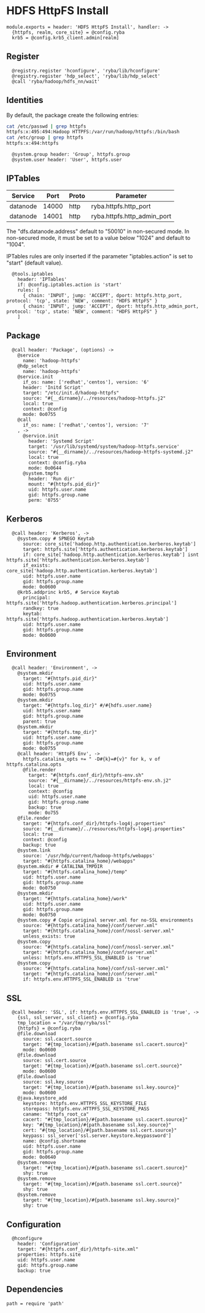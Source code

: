 
# HDFS HttpFS Install

    module.exports = header: 'HDFS HttpFS Install', handler: ->
      {httpfs, realm, core_site} = @config.ryba
      krb5 = @config.krb5_client.admin[realm]

## Register

      @registry.register 'hconfigure', 'ryba/lib/hconfigure'
      @registry.register 'hdp_select', 'ryba/lib/hdp_select'
      @call 'ryba/hadoop/hdfs_nn/wait'

## Identities

By default, the package create the following entries:

```bash
cat /etc/passwd | grep httpfs
httpfs:x:495:494:Hadoop HTTPFS:/var/run/hadoop/httpfs:/bin/bash
cat /etc/group | grep httpfs
httpfs:x:494:httpfs
```

      @system.group header: 'Group', httpfs.group
      @system.user header: 'User', httpfs.user

## IPTables

| Service   | Port   | Proto  | Parameter                   |
|-----------|--------|--------|-----------------------------|
| datanode  | 14000  | http   | ryba.httpfs.http_port       |
| datanode  | 14001  | http   | ryba.httpfs.http_admin_port |

The "dfs.datanode.address" default to "50010" in non-secured mode. In non-secured
mode, it must be set to a value below "1024" and default to "1004".

IPTables rules are only inserted if the parameter "iptables.action" is set to
"start" (default value).

      @tools.iptables
        header: 'IPTables'
        if: @config.iptables.action is 'start'
        rules: [
          { chain: 'INPUT', jump: 'ACCEPT', dport: httpfs.http_port, protocol: 'tcp', state: 'NEW', comment: "HDFS HttpFS" }
          { chain: 'INPUT', jump: 'ACCEPT', dport: httpfs.http_admin_port, protocol: 'tcp', state: 'NEW', comment: "HDFS HttpFS" }
        ]

## Package

      @call header: 'Package', (options) ->
        @service
          name: 'hadoop-httpfs'
        @hdp_select
          name: 'hadoop-httpfs'
        @service.init
          if_os: name: ['redhat','centos'], version: '6'
          header: 'Initd Script'
          target: "/etc/init.d/hadoop-httpfs"
          source: "#{__dirname}/../resources/hadoop-httpfs.j2"
          local: true
          context: @config
          mode: 0o0755
        @call
          if_os: name: ['redhat','centos'], version: '7'
        , ->
          @service.init
            header: 'Systemd Script'
            target: '/usr/lib/systemd/system/hadoop-httpfs.service'
            source: "#{__dirname}/../resources/hadoop-httpfs-systemd.j2"
            local: true
            context: @config.ryba
            mode: 0o0644
          @system.tmpfs
            header: 'Run dir'
            mount: "#{httpfs.pid_dir}"
            uid: httpfs.user.name
            gid: httpfs.group.name
            perm: '0755'

## Kerberos

      @call header: 'Kerberos', ->
        @system.copy # SPNEGO Keytab
          source: core_site['hadoop.http.authentication.kerberos.keytab']
          target: httpfs.site['httpfs.authentication.kerberos.keytab']
          if: core_site['hadoop.http.authentication.kerberos.keytab'] isnt httpfs.site['httpfs.authentication.kerberos.keytab']
          if_exists: core_site['hadoop.http.authentication.kerberos.keytab']
          uid: httpfs.user.name
          gid: httpfs.group.name
          mode: 0o0600
        @krb5.addprinc krb5, # Service Keytab
          principal: httpfs.site['httpfs.hadoop.authentication.kerberos.principal']
          randkey: true
          keytab: httpfs.site['httpfs.hadoop.authentication.kerberos.keytab']
          uid: httpfs.user.name
          gid: httpfs.group.name
          mode: 0o0600

## Environment

      @call header: 'Environment', ->
        @system.mkdir
          target: "#{httpfs.pid_dir}"
          uid: httpfs.user.name
          gid: httpfs.group.name
          mode: 0o0755
        @system.mkdir
          target: "#{httpfs.log_dir}" #/#{hdfs.user.name}
          uid: httpfs.user.name
          gid: httpfs.group.name
          parent: true
        @system.mkdir
          target: "#{httpfs.tmp_dir}"
          uid: httpfs.user.name
          gid: httpfs.group.name
          mode: 0o0755
        @call header: 'HttpFS Env', ->
          httpfs.catalina_opts += " -D#{k}=#{v}" for k, v of httpfs.catalina.opts
          @file.render
            target: "#{httpfs.conf_dir}/httpfs-env.sh"
            source: "#{__dirname}/../resources/httpfs-env.sh.j2"
            local: true
            context: @config
            uid: httpfs.user.name
            gid: httpfs.group.name
            backup: true
            mode: 0o755
        @file.render
          target: "#{httpfs.conf_dir}/httpfs-log4j.properties"
          source: "#{__dirname}/../resources/httpfs-log4j.properties"
          local: true
          context: @config
          backup: true
        @system.link
          source: '/usr/hdp/current/hadoop-httpfs/webapps'
          target: "#{httpfs.catalina_home}/webapps"
        @system.mkdir # CATALINA_TMPDIR
          target: "#{httpfs.catalina_home}/temp"
          uid: httpfs.user.name
          gid: httpfs.group.name
          mode: 0o0750
        @system.mkdir
          target: "#{httpfs.catalina_home}/work"
          uid: httpfs.user.name
          gid: httpfs.group.name
          mode: 0o0750
        @system.copy # Copie original server.xml for no-SSL environments
          source: "#{httpfs.catalina_home}/conf/server.xml"
          target: "#{httpfs.catalina_home}/conf/nossl-server.xml"
          unless_exists: true
        @system.copy
          source: "#{httpfs.catalina_home}/conf/nossl-server.xml"
          target: "#{httpfs.catalina_home}/conf/server.xml"
          unless: httpfs.env.HTTPFS_SSL_ENABLED is 'true'
        @system.copy
          source: "#{httpfs.catalina_home}/conf/ssl-server.xml"
          target: "#{httpfs.catalina_home}/conf/server.xml"
          if: httpfs.env.HTTPFS_SSL_ENABLED is 'true'

## SSL

      @call header: 'SSL', if: httpfs.env.HTTPFS_SSL_ENABLED is 'true', ->
        {ssl, ssl_server, ssl_client} = @config.ryba
        tmp_location = "/var/tmp/ryba/ssl"
        {httpfs} = @config.ryba
        @file.download
          source: ssl.cacert.source
          target: "#{tmp_location}/#{path.basename ssl.cacert.source}"
          mode: 0o0600
        @file.download
          source: ssl.cert.source
          target: "#{tmp_location}/#{path.basename ssl.cert.source}"
          mode: 0o0600
        @file.download
          source: ssl.key.source
          target: "#{tmp_location}/#{path.basename ssl.key.source}"
          mode: 0o0600
        @java.keystore_add
          keystore: httpfs.env.HTTPFS_SSL_KEYSTORE_FILE
          storepass: httpfs.env.HTTPFS_SSL_KEYSTORE_PASS
          caname: "httpfs_root_ca"
          cacert: "#{tmp_location}/#{path.basename ssl.cacert.source}"
          key: "#{tmp_location}/#{path.basename ssl.key.source}"
          cert: "#{tmp_location}/#{path.basename ssl.cert.source}"
          keypass: ssl_server['ssl.server.keystore.keypassword']
          name: @config.shortname
          uid: httpfs.user.name
          gid: httpfs.group.name
          mode: 0o0640
        @system.remove
          target: "#{tmp_location}/#{path.basename ssl.cacert.source}"
          shy: true
        @system.remove
          target: "#{tmp_location}/#{path.basename ssl.cert.source}"
          shy: true
        @system.remove
          target: "#{tmp_location}/#{path.basename ssl.key.source}"
          shy: true

## Configuration

      @hconfigure
        header: 'Configuration'
        target: "#{httpfs.conf_dir}/httpfs-site.xml"
        properties: httpfs.site
        uid: httpfs.user.name
        gid: httpfs.group.name
        backup: true

## Dependencies

    path = require 'path'
